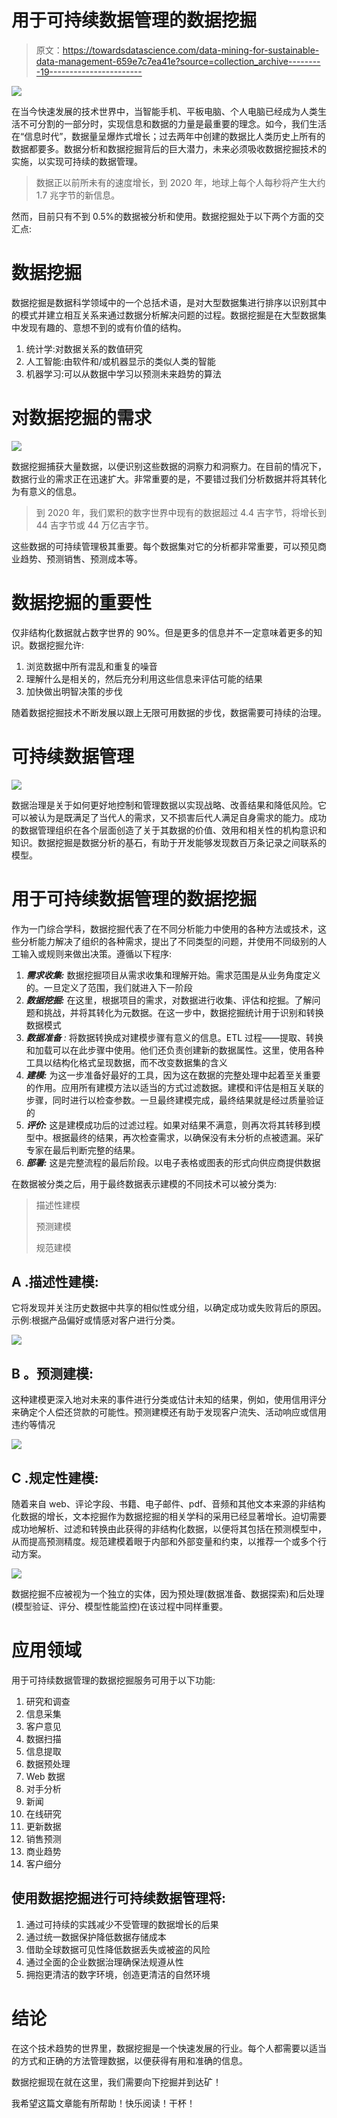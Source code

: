 # 用于可持续数据管理的数据挖掘

> 原文：<https://towardsdatascience.com/data-mining-for-sustainable-data-management-659e7c7ea41e?source=collection_archive---------19----------------------->

![](img/b7c8b184e1f3b072c10157839715ccd5.png)

在当今快速发展的技术世界中，当智能手机、平板电脑、个人电脑已经成为人类生活不可分割的一部分时，实现信息和数据的力量是最重要的理念。如今，我们生活在“信息时代”，数据量呈爆炸式增长；过去两年中创建的数据比人类历史上所有的数据都要多。数据分析和数据挖掘背后的巨大潜力，未来必须吸收数据挖掘技术的实施，以实现可持续的数据管理。

> 数据正以前所未有的速度增长，到 2020 年，地球上每个人每秒将产生大约 1.7 兆字节的新信息。

然而，目前只有不到 0.5%的数据被分析和使用。数据挖掘处于以下两个方面的交汇点:

# 数据挖掘

数据挖掘是数据科学领域中的一个总括术语，是对大型数据集进行排序以识别其中的模式并建立相互关系来通过数据分析解决问题的过程。数据挖掘是在大型数据集中发现有趣的、意想不到的或有价值的结构。

1.  统计学:对数据关系的数值研究
2.  人工智能:由软件和/或机器显示的类似人类的智能
3.  机器学习:可以从数据中学习以预测未来趋势的算法

# **对数据挖掘的需求**

![](img/6c670c23d968bd99cc0132f9ec70cb16.png)

数据挖掘捕获大量数据，以便识别这些数据的洞察力和洞察力。在目前的情况下，数据行业的需求正在迅速扩大。非常重要的是，不要错过我们分析数据并将其转化为有意义的信息。

> 到 2020 年，我们累积的数字世界中现有的数据超过 4.4 吉字节，将增长到 44 吉字节或 44 万亿吉字节。

这些数据的可持续管理极其重要。每个数据集对它的分析都非常重要，可以预见商业趋势、预测销售、预测成本等。

# 数据挖掘的重要性

仅非结构化数据就占数字世界的 90%。但是更多的信息并不一定意味着更多的知识。数据挖掘允许:

1.  浏览数据中所有混乱和重复的噪音
2.  理解什么是相关的，然后充分利用这些信息来评估可能的结果
3.  加快做出明智决策的步伐

随着数据挖掘技术不断发展以跟上无限可用数据的步伐，数据需要可持续的治理。

# **可持续数据管理**

![](img/37e592b75bb80d8cfe17fabd61ec728d.png)

数据治理是关于如何更好地控制和管理数据以实现战略、改善结果和降低风险。它可以被认为是既满足了当代人的需求，又不损害后代人满足自身需求的能力。成功的数据管理组织在各个层面创造了关于其数据的价值、效用和相关性的机构意识和知识。数据挖掘是数据分析的基石，有助于开发能够发现数百万条记录之间联系的模型。

# **用于可持续数据管理的数据挖掘**

作为一门综合学科，数据挖掘代表了在不同分析能力中使用的各种方法或技术，这些分析能力解决了组织的各种需求，提出了不同类型的问题，并使用不同级别的人工输入或规则来做出决策。遵循以下程序:

1.  ***需求收集:*** 数据挖掘项目从需求收集和理解开始。需求范围是从业务角度定义的。一旦定义了范围，我们就进入下一阶段
2.  ***数据挖掘:*** 在这里，根据项目的需求，对数据进行收集、评估和挖掘。了解问题和挑战，并将其转化为元数据。在这一步中，数据挖掘统计用于识别和转换数据模式
3.  ***数据准备*** *:* 将数据转换成对建模步骤有意义的信息。ETL 过程——提取、转换和加载可以在此步骤中使用。他们还负责创建新的数据属性。这里，使用各种工具以结构化格式呈现数据，而不改变数据集的含义
4.  ***建模:*** 为这一步准备好最好的工具，因为这在数据的完整处理中起着至关重要的作用。应用所有建模方法以适当的方式过滤数据。建模和评估是相互关联的步骤，同时进行以检查参数。一旦最终建模完成，最终结果就是经过质量验证的
5.  ***评价:*** 这是建模成功后的过滤过程。如果对结果不满意，则再次将其转移到模型中。根据最终的结果，再次检查需求，以确保没有未分析的点被遗漏。采矿专家在最后判断完整的结果。
6.  ***部署:*** 这是完整流程的最后阶段。以电子表格或图表的形式向供应商提供数据

在数据被分类之后，用于最终数据表示建模的不同技术可以被分类为:

> 描述性建模
> 
> 预测建模
> 
> 规范建模

## **A .描述性建模:**

它将发现并关注历史数据中共享的相似性或分组，以确定成功或失败背后的原因。示例:根据产品偏好或情感对客户进行分类。

![](img/06fcf2a1b573e345b036a8d3b77382e5.png)

## **B** 。**预测建模:**

这种建模更深入地对未来的事件进行分类或估计未知的结果，例如，使用信用评分来确定个人偿还贷款的可能性。预测建模还有助于发现客户流失、活动响应或信用违约等情况

![](img/eaad218ae4322d6bb2c3883cadc8a498.png)

## **C .规定性建模:**

随着来自 web、评论字段、书籍、电子邮件、pdf、音频和其他文本来源的非结构化数据的增长，文本挖掘作为数据挖掘的相关学科的采用已经显著增长。迫切需要成功地解析、过滤和转换由此获得的非结构化数据，以便将其包括在预测模型中，从而提高预测精度。规范建模着眼于内部和外部变量和约束，以推荐一个或多个行动方案。

![](img/1926afde3bec07f06d09258c7fb47245.png)

数据挖掘不应被视为一个独立的实体，因为预处理(数据准备、数据探索)和后处理(模型验证、评分、模型性能监控)在该过程中同样重要。

# **应用领域**

用于可持续数据管理的数据挖掘服务可用于以下功能:

1.  研究和调查
2.  信息采集
3.  客户意见
4.  数据扫描
5.  信息提取
6.  数据预处理
7.  Web 数据
8.  对手分析
9.  新闻
10.  在线研究
11.  更新数据
12.  销售预测
13.  商业趋势
14.  客户细分

## 使用数据挖掘进行可持续数据管理将:

1.  通过可持续的实践减少不受管理的数据增长的后果
2.  通过统一数据保护降低数据存储成本
3.  借助全球数据可见性降低数据丢失或被盗的风险
4.  通过全面的企业数据治理确保法规遵从性
5.  拥抱更清洁的数字环境，创造更清洁的自然环境

# 结论

在这个技术趋势的世界里，数据挖掘是一个快速发展的行业。每个人都需要以适当的方式和正确的方法管理数据，以便获得有用和准确的信息。

数据挖掘现在就在这里，我们需要向下挖掘并到达矿！

我希望这篇文章能有所帮助！快乐阅读！干杯！